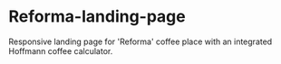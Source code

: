# Reforma-landing-page
Responsive landing page for 'Reforma' coffee place with an integrated Hoffmann coffee calculator.
